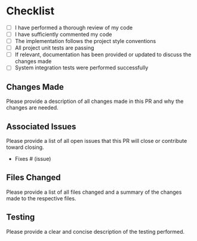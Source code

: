 # Checklist

- [ ] I have performed a thorough review of my code
- [ ] I have sufficiently commented my code
- [ ] The implementation follows the project style conventions
- [ ] All project unit tests are passing
- [ ] If relevant, documentation has been provided or updated to discuss the
  changes made
- [ ] System integration tests were performed successfully

## Changes Made

Please provide a description of all changes made in this PR and why the changes
are needed.

## Associated Issues

Please provide a list of all open issues that this PR will close or contribute
toward closing.

- Fixes # (issue)

## Files Changed

Please provide a list of all files changed and a summary of the changes made to
the respective files.

## Testing

Please provide a clear and concise description of the testing performed.
